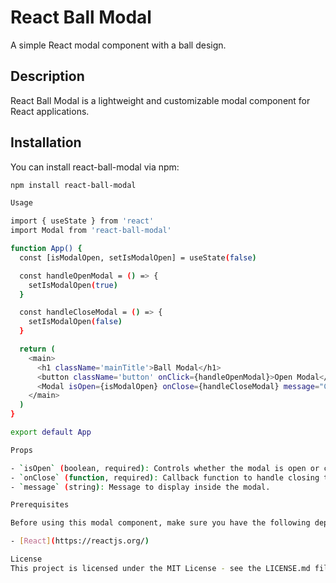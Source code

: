# React Ball Modal

A simple React modal component with a ball design.

## Description

React Ball Modal is a lightweight and customizable modal component for React applications.

## Installation

You can install react-ball-modal via npm:

```bash
npm install react-ball-modal

Usage

import { useState } from 'react'
import Modal from 'react-ball-modal'

function App() {
  const [isModalOpen, setIsModalOpen] = useState(false)

  const handleOpenModal = () => {
    setIsModalOpen(true)
  }

  const handleCloseModal = () => {
    setIsModalOpen(false)
  }

  return (
    <main>
      <h1 className='mainTitle'>Ball Modal</h1>
      <button className='button' onClick={handleOpenModal}>Open Modal</button>
      <Modal isOpen={isModalOpen} onClose={handleCloseModal} message="Choose your content !" />
    </main>
  )
}

export default App

Props

- `isOpen` (boolean, required): Controls whether the modal is open or closed.
- `onClose` (function, required): Callback function to handle closing the modal.
- `message` (string): Message to display inside the modal.

Prerequisites

Before using this modal component, make sure you have the following dependency installed:

- [React](https://reactjs.org/)

License
This project is licensed under the MIT License - see the LICENSE.md file for details.
